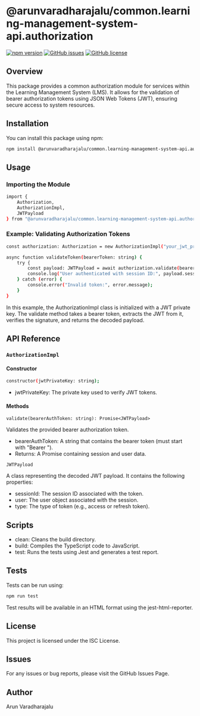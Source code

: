 # @arunvaradharajalu/common.learning-management-system-api.authorization

[![npm version](https://badge.fury.io/js/%40arunvaradharajalu%2Fcommon.learning-management-system-api.authorization.svg)](https://www.npmjs.com/package/@arunvaradharajalu/common.learning-management-system-api.authorization)
[![GitHub issues](https://img.shields.io/github/issues/arunv11u/lms-api-common-authorization)](https://github.com/arunv11u/lms-api-common-authorization/issues)
[![GitHub license](https://img.shields.io/github/license/arunv11u/lms-api-common-authorization)](https://github.com/arunv11u/lms-api-common-authorization/blob/master/LICENSE)

## Overview

This package provides a common authorization module for services within the Learning Management System (LMS). It allows for the validation of bearer authorization tokens using JSON Web Tokens (JWT), ensuring secure access to system resources.

## Installation

You can install this package using npm:

```bash
npm install @arunvaradharajalu/common.learning-management-system-api.authorization
```

## Usage

### Importing the Module

```bash
import {
    Authorization,
    AuthorizationImpl,
    JWTPayload
} from "@arunvaradharajalu/common.learning-management-system-api.authorization";
```

### Example: Validating Authorization Tokens

```bash
const authorization: Authorization = new AuthorizationImpl("your_jwt_private_key");

async function validateToken(bearerToken: string) {
    try {
        const payload: JWTPayload = await authorization.validate(bearerToken);
        console.log("User authenticated with session ID:", payload.sessionId);
    } catch (error) {
        console.error("Invalid token:", error.message);
    }
}
```

In this example, the AuthorizationImpl class is initialized with a JWT private key. The validate method takes a bearer token, extracts the JWT from it, verifies the signature, and returns the decoded payload.

## API Reference

### `AuthorizationImpl`

#### Constructor

```bash
constructor(jwtPrivateKey: string);
```

- jwtPrivateKey: The private key used to verify JWT tokens.

#### Methods

`validate(bearerAuthToken: string): Promise<JWTPayload>`

Validates the provided bearer authorization token.

- bearerAuthToken: A string that contains the bearer token (must start with "Bearer ").
- Returns: A Promise<JWTPayload> containing session and user data.

`JWTPayload`

A class representing the decoded JWT payload. It contains the following properties:

- sessionId: The session ID associated with the token.
- user: The user object associated with the session.
- type: The type of token (e.g., access or refresh token).

## Scripts

- clean: Cleans the build directory.
- build: Compiles the TypeScript code to JavaScript.
- test: Runs the tests using Jest and generates a test report.

## Tests

Tests can be run using:

```bash
npm run test
```

Test results will be available in an HTML format using the jest-html-reporter.

## License

This project is licensed under the ISC License.

## Issues

For any issues or bug reports, please visit the GitHub Issues Page.

## Author

Arun Varadharajalu